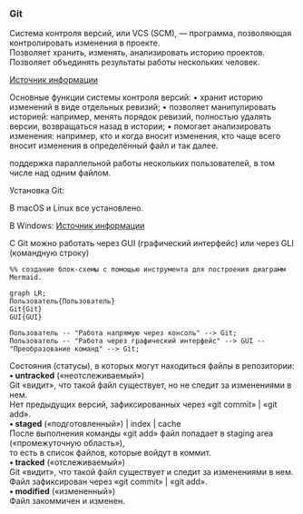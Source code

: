 ### Git
Система контроля версий, или VCS (SCM), — программа, позволяющая контролировать изменения в проекте.<br>
Позволяет хранить, изменять, анализировать историю проектов.<br>
Позволяет объединять результаты работы нескольких человек.<br>

[Источник информации](https://practicum.yandex.ru/trainer/git-basics/lesson/ef1ee07a-f2d3-4e6b-9ed5-0e65fbec93fd/)

Основные функции системы контроля версий:
•	хранит историю изменений в виде отдельных ревизий;
•	позволяет манипулировать историей: например, менять порядок ревизий, полностью удалять версии, возвращаться назад в истории;
•	помогает анализировать изменения: например, кто и когда вносит изменения, кто чаще всего вносит изменения в определённый файл и так далее.

поддержка параллельной работы нескольких пользователей, в том числе над одним файлом.


Установка Git:

В macOS и Linux все установлено.

В Windows:
[Источник информации](https://practicum.yandex.ru/trainer/git-basics/lesson/2a82ddb7-19cf-437e-a187-f976804fddad/)

C Git можно работать через GUI (графический интерфейс) или через GLI (командную строку)

```mermaid
%% создание блок-схемы с помощью инструмента для построения диаграмм Mermaid.

graph LR;
Пользователь{Пользователь}
Git{Git}
GUI{GUI}

Пользователь -- "Работа напрямую через консоль" --> Git;
Пользователь -- "Работа через графический интерфейс" --> GUI -- "Преобразование команд" --> Git;

```

Состояния (статусы), в которых могут находиться файлы в репозитории:<br>
**•	untracked** («неотслеживаемый»)<br>
Git «видит», что такой файл существует, но не следит за изменениями в нем.<br>
Нет предыдущих версий, зафиксированных через «git commit» | «git add».<br>
__•	staged__ («подготовленный») | index | cache<br>
После выполнения команды «git add» файл попадает в staging area («промежуточную область»),<br>
то есть в список файлов, которые войдут в коммит.<br>
**•	tracked** («отслеживаемый»)<br>
Git «видит», что такой файл существует и следит за изменениями в нем.<br>
Файл зафиксирован через «git commit» | «git add».<br>
**•	modified** («измененный»)<br>
Файл закоммичен и изменен.<br>
